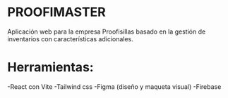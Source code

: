 # PROOFIMASTER

Aplicación web para la empresa Proofisillas basado en la gestión de inventarios con características adicionales. 

# Herramientas:

-React con Vite
-Tailwind css
-Figma (diseño y maqueta visual)
-Firebase